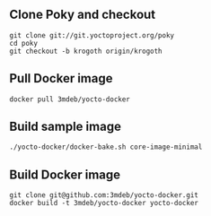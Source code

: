 Clone Poky and checkout
-----------------------

```
git clone git://git.yoctoproject.org/poky
cd poky
git checkout -b krogoth origin/krogoth
```

Pull Docker image
-----------------

```
docker pull 3mdeb/yocto-docker
```

Build sample image
------------------

```
./yocto-docker/docker-bake.sh core-image-minimal
```

Build Docker image
------------------

```
git clone git@github.com:3mdeb/yocto-docker.git
docker build -t 3mdeb/yocto-docker yocto-docker
```

